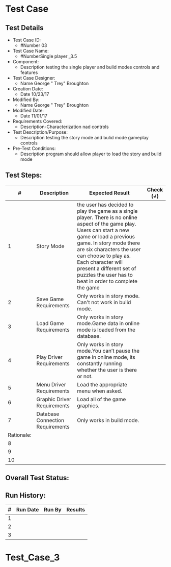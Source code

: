 # Test Case 

## Test Details

* Test Case ID:
  * #Number 03
* Test Case Name:
  * #NumberSingle player  _3.5
* Component: 
  * Description testing  the  single player and  bulid  modes  controls  and features  
* Test Case Designer:
  * Name George " Trey" Broughton
* Creation Date:
  * Date 10/23/17
* Modified By:
  * Name George " Trey" Broughton
* Modified Date:
  * Date 11/01/17 
* Requirements Covered:
  * Description-Characterization nad controls
* Test Description/Purpose:
  * Description testing  the story mode  and  bulid  mode  gameplay controls  
* Pre-Test Conditions:
  * Description program  should allow player to load  the  story  and  bulid  mode   
## Test Steps: 
| # | Description | Expected Result | Check (√) |
| --- | --- | --- | --- |
| 1 |Story Mode |the user has decided to play the game as a single player. There is no online aspect of the game play. Users can start a new game or load a previous game. In story mode there are six characters the user can choose to play as. Each character will present a different set of puzzles the user has to beat in order to complete the game | |			
| 2 |Save Game Requirements |Only works in story mode. Can't not  work in  bulid mode. | |			
| 3 |Load Game Requirements | Only works in story mode.Game data in online mode is loaded from the database.| |			
| 4 |Play Driver Requirements |Only works in story mode.You can’t pause the game in online mode, its constantly running whether the user is there or not. | |			
| 5 |Menu Driver Requirements |Load the appropriate menu when asked. | |			
| 6 | Graphic Driver Requirements|Load all of the game graphics. | |			
| 7 |Database Connection Requirements |Only works in build mode.
Rationale: | |			
| 8 | | | |			
| 9 | | | |			
| 10 | | | |			

## Overall Test Status:



## Run History:
| # |	Run Date |	Run By |	Results |
| --- | --- | --- | --- |
| 1 | | | |			
| 2 | | | |			
| 3 | | | |			

# Test_Case_3
